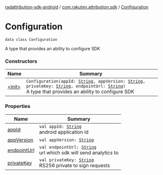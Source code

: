 [radattribution-sdk-android](../../index.md) / [com.rakuten.attribution.sdk](../index.md) / [Configuration](./index.md)

# Configuration

`data class Configuration`

A type that provides an ability to configure SDK

### Constructors

| Name | Summary |
|---|---|
| [&lt;init&gt;](-init-.md) | `Configuration(appId: `[`String`](https://kotlinlang.org/api/latest/jvm/stdlib/kotlin/-string/index.html)`, appVersion: `[`String`](https://kotlinlang.org/api/latest/jvm/stdlib/kotlin/-string/index.html)`, privateKey: `[`String`](https://kotlinlang.org/api/latest/jvm/stdlib/kotlin/-string/index.html)`, endpointUrl: `[`String`](https://kotlinlang.org/api/latest/jvm/stdlib/kotlin/-string/index.html)`)`<br>A type that provides an ability to configure SDK |

### Properties

| Name | Summary |
|---|---|
| [appId](app-id.md) | `val appId: `[`String`](https://kotlinlang.org/api/latest/jvm/stdlib/kotlin/-string/index.html)<br>android application id |
| [appVersion](app-version.md) | `val appVersion: `[`String`](https://kotlinlang.org/api/latest/jvm/stdlib/kotlin/-string/index.html) |
| [endpointUrl](endpoint-url.md) | `val endpointUrl: `[`String`](https://kotlinlang.org/api/latest/jvm/stdlib/kotlin/-string/index.html)<br>url which sdk will send analytics to |
| [privateKey](private-key.md) | `val privateKey: `[`String`](https://kotlinlang.org/api/latest/jvm/stdlib/kotlin/-string/index.html)<br>RS256 private to sign requests |
